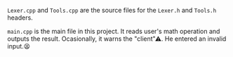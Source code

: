 `Lexer.cpp` and `Tools.cpp` are the source files for the `Lexer.h` and `Tools.h` headers.

`main.cpp` is the main file in this project. It reads user's math operation and outputs the result. Ocasionally, it warns the "client"⚠. He entered an invalid input.😫
